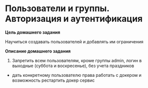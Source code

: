 # Пользователи и группы. Авторизация и аутентификация 

**Цель домашнего задания**

Научиться создавать пользователей и добавлять им ограничения

**Описание домашнего задания**

1) Запретить всем пользователям, кроме группы admin, логин в выходные (суббота и воскресенье), без учета праздников

* дать конкретному пользователю права работать с докером и возможность рестартить докер сервис

















